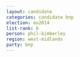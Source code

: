 ```yaml
---
layout: candidate
categories: candidate bnp
election: eu2014
list-rank: 6
person: phil-kimberley
region: west-midlands
party: bnp
---
```

